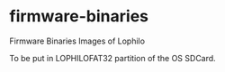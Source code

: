 firmware-binaries
=================

Firmware Binaries Images of Lophilo

To be put in LOPHILOFAT32 partition of the OS SDCard.